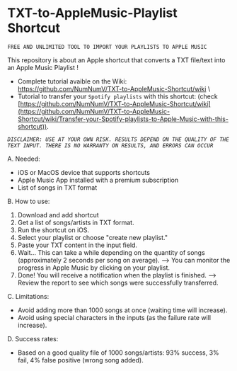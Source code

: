 # TXT-to-AppleMusic-Playlist Shortcut

`FREE AND UNLIMITED TOOL TO IMPORT YOUR PLAYLISTS TO APPLE MUSIC`

This repository is about an Apple shortcut that converts a TXT file/text into an Apple Music Playlist !

  -  Complete tutorial avaible on the Wiki: https://github.com/NumNumV/TXT-to-AppleMusic-Shortcut/wiki \
  -  Tutorial to transfer your `Spotify playlists` with this shortcut: (check [https://github.com/NumNumV/TXT-to-AppleMusic-Shortcut/wiki](https://github.com/NumNumV/TXT-to-AppleMusic-Shortcut/wiki/Transfer-your-Spotify-playlists-to-Apple-Music-with-this-shortcut)).

_`DISCLAIMER: USE AT YOUR OWN RISK. RESULTS DEPEND ON THE QUALITY OF THE TEXT INPUT. THERE IS NO WARRANTY ON RESULTS, AND ERRORS CAN OCCUR`_

A. Needed:
  - iOS or MacOS device that supports shortcuts
  - Apple Music App installed with a premium subscription
  - List of songs in TXT format
    
B. How to use:
  1. Download and add shortcut
  2. Get a list of songs/artists in TXT format.
  3. Run the shortcut on iOS.
  4. Select your playlist or choose "create new playlist."
  5. Paste your TXT content in the input field.
  6. Wait... This can take a while depending on the quantity of songs (approximately 2 seconds per song on average).
      --> You can monitor the progress in Apple Music by clicking on your playlist.
  7. Done! You will receive a notification when the playlist is finished.
      --> Review the report to see which songs were successfully transferred.
     
C. Limitations:
  - Avoid adding more than 1000 songs at once (waiting time will increase).
  - Avoid using special characters in the inputs (as the failure rate will increase).
    
D. Success rates:
  - Based on a good quality file of 1000 songs/artists: 93% success, 3% fail, 4% false positive (wrong song added).
